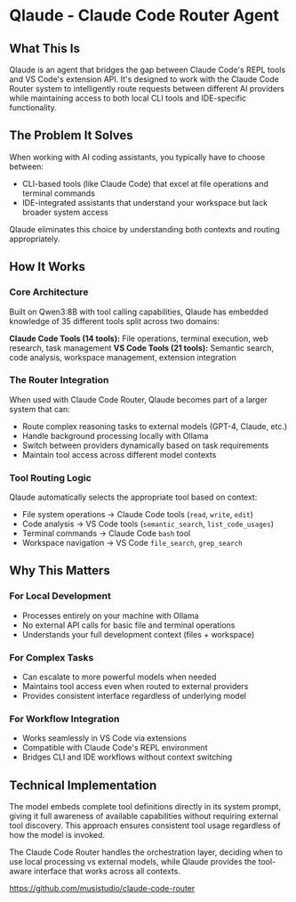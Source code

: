 # Qlaude - Claude Code Router Agent

## What This Is

Qlaude is an agent that bridges the gap between Claude Code's REPL tools and VS Code's extension API. It's designed to work with the Claude Code Router system to intelligently route requests between different AI providers while maintaining access to both local CLI tools and IDE-specific functionality.

## The Problem It Solves

When working with AI coding assistants, you typically have to choose between:
- CLI-based tools (like Claude Code) that excel at file operations and terminal commands
- IDE-integrated assistants that understand your workspace but lack broader system access

Qlaude eliminates this choice by understanding both contexts and routing appropriately.

## How It Works

### Core Architecture
Built on Qwen3:8B with tool calling capabilities, Qlaude has embedded knowledge of 35 different tools split across two domains:

**Claude Code Tools (14 tools):** File operations, terminal execution, web research, task management
**VS Code Tools (21 tools):** Semantic search, code analysis, workspace management, extension integration

### The Router Integration
When used with Claude Code Router, Qlaude becomes part of a larger system that can:
- Route complex reasoning tasks to external models (GPT-4, Claude, etc.)
- Handle background processing locally with Ollama
- Switch between providers dynamically based on task requirements
- Maintain tool access across different model contexts

### Tool Routing Logic
Qlaude automatically selects the appropriate tool based on context:
- File system operations → Claude Code tools (`read`, `write`, `edit`)
- Code analysis → VS Code tools (`semantic_search`, `list_code_usages`)
- Terminal commands → Claude Code `bash` tool
- Workspace navigation → VS Code `file_search`, `grep_search`

## Why This Matters

### For Local Development
- Processes entirely on your machine with Ollama
- No external API calls for basic file and terminal operations
- Understands your full development context (files + workspace)

### For Complex Tasks
- Can escalate to more powerful models when needed
- Maintains tool access even when routed to external providers
- Provides consistent interface regardless of underlying model

### For Workflow Integration
- Works seamlessly in VS Code via extensions
- Compatible with Claude Code's REPL environment
- Bridges CLI and IDE workflows without context switching

## Technical Implementation

The model embeds complete tool definitions directly in its system prompt, giving it full awareness of available capabilities without requiring external tool discovery. This approach ensures consistent tool usage regardless of how the model is invoked.

The Claude Code Router handles the orchestration layer, deciding when to use local processing vs external models, while Qlaude provides the tool-aware interface that works across all contexts.

https://github.com/musistudio/claude-code-router
